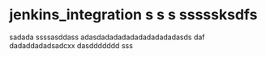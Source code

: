 # jenkins_integration s s s sssssksdfs
sadada
ssssasddass
adasdadadadadadadadadadasds
daf
dadaddadadsadcxx
dasddddddd
sss
